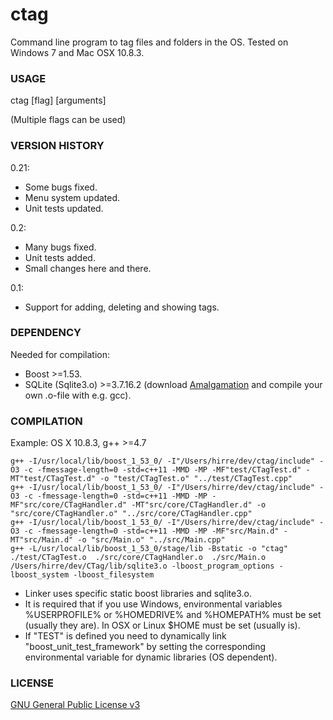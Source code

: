 ctag
====

Command line program to tag files and folders in the OS. Tested on Windows 7 and Mac OSX 10.8.3.

### USAGE 
ctag [flag] [arguments]

(Multiple flags can be used)

### VERSION HISTORY 
0.21:
- Some bugs fixed.
- Menu system updated.
- Unit tests updated.

0.2:
- Many bugs fixed.
- Unit tests added.
- Small changes here and there.

0.1:
- Support for adding, deleting and showing tags.

### DEPENDENCY
Needed for compilation:
- Boost >=1.53.
- SQLite (Sqlite3.o) >=3.7.16.2 (download [Amalgamation](http://www.sqlite.org/download.html) and compile your own .o-file with e.g. gcc).

### COMPILATION
Example: OS X 10.8.3, g++ >=4.7

    g++ -I/usr/local/lib/boost_1_53_0/ -I"/Users/hirre/dev/ctag/include" -O3 -c -fmessage-length=0 -std=c++11 -MMD -MP -MF"test/CTagTest.d" -MT"test/CTagTest.d" -o "test/CTagTest.o" "../test/CTagTest.cpp"    
    g++ -I/usr/local/lib/boost_1_53_0/ -I"/Users/hirre/dev/ctag/include" -O3 -c -fmessage-length=0 -std=c++11 -MMD -MP -MF"src/core/CTagHandler.d" -MT"src/core/CTagHandler.d" -o "src/core/CTagHandler.o" "../src/core/CTagHandler.cpp"
    g++ -I/usr/local/lib/boost_1_53_0/ -I"/Users/hirre/dev/ctag/include" -O3 -c -fmessage-length=0 -std=c++11 -MMD -MP -MF"src/Main.d" -MT"src/Main.d" -o "src/Main.o" "../src/Main.cpp"
    g++ -L/usr/local/lib/boost_1_53_0/stage/lib -Bstatic -o "ctag"  ./test/CTagTest.o  ./src/core/CTagHandler.o  ./src/Main.o  /Users/hirre/dev/CTag/lib/sqlite3.o -lboost_program_options -lboost_system -lboost_filesystem

- Linker uses specific static boost libraries and sqlite3.o.
- It is required that if you use Windows, environmental variables %USERPROFILE% or %HOMEDRIVE% and %HOMEPATH% must be set (usually they are). In OSX or Linux $HOME must be set (usually is).
- If "TEST" is defined you need to dynamically link "boost_unit_test_framework" by setting the corresponding environmental variable for dynamic libraries (OS dependent).
 
### LICENSE
[GNU General Public License v3](http://www.gnu.org/licenses/gpl.html)
